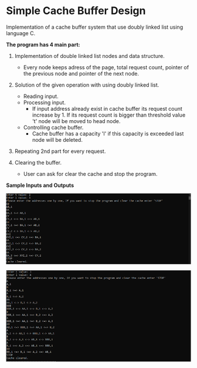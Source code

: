 # Simple Cache Buffer Design

Implementation of a cache buffer system that use doubly linked list using language C.

**The program has 4 main part:**

1. Implementation of double linked list nodes and data structure.</h3>

   - Every node keeps adress of the page, total request count, pointer of the previous node and pointer of the next node.

2. Solution of the given operation with using doubly linked list.
   - Reading input.
   - Processing input.
     - If input address already exist in cache buffer its request count increase by 1. If its request count is bigger than threshold value 't' node will be moved to head node.
   - Controlling cache buffer.
     - Cache buffer has a capacity 'l' if this capacity is exceeded last node will be deleted.

3. Repeating 2nd part for every request.

4. Clearing the buffer.
   - User can ask for clear the cache and stop the program.

**Sample Inputs and Outputs**

![](/images/input-1.png)

![](/images/input-2.png)





